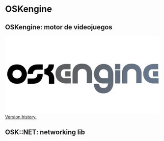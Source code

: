 # OSKengine 

## OSKengine: motor de videojuegos
![alt text](./Marca/card.png?raw=true)
[Version history.](https://github.com/oskiyu/OSKengine/blob/master/OSKengine/VersionHistory.md)

## OSK::NET: networking lib
